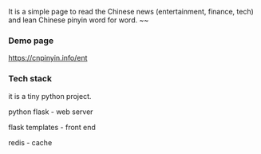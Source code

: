 It is a simple page to read the Chinese news (entertainment, finance, tech) and lean Chinese pinyin word for word. ~~

### Demo page

https://cnpinyin.info/ent

### Tech stack

it is a tiny python project.

python flask - web server

flask templates - front end

redis - cache

